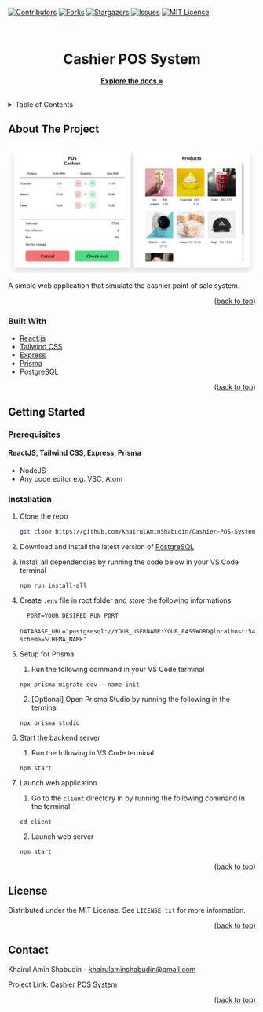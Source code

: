 <div id="top"></div>
<!--
*** Thanks for checking out the Best-README-Template. If you have a suggestion
*** that would make this better, please fork the repo and create a pull request
*** or simply open an issue with the tag "enhancement".
*** Don't forget to give the project a star!
*** Thanks again! Now go create something AMAZING! :D
-->



<!-- PROJECT SHIELDS -->
<!--
*** I'm using markdown "reference style" links for readability.
*** Reference links are enclosed in brackets [ ] instead of parentheses ( ).
*** See the bottom of this document for the declaration of the reference variables
*** for contributors-url, forks-url, etc. This is an optional, concise syntax you may use.
*** https://www.markdownguide.org/basic-syntax/#reference-style-links
-->
[![Contributors][contributors-shield]][contributors-url]
[![Forks][forks-shield]][forks-url]
[![Stargazers][stars-shield]][stars-url]
[![Issues][issues-shield]][issues-url]
[![MIT License][license-shield]][license-url]



<!-- PROJECT LOGO -->
<br />
<div align="center">
  
  <h1>Cashier POS System</h1>
  <p align="center">
    <a href="https://github.com/KhairulAminShabudin/Cashier-POS-System"><strong>Explore the docs »</strong></a>
    <br />
    <br />
      </p>
</div>



<!-- TABLE OF CONTENTS -->
<details>
  <summary>Table of Contents</summary>
  <ol>
    <li>
      <a href="#about-the-project">About The Project</a>
      <ul>
        <li><a href="#built-with">Built With</a></li>
      </ul>
    </li>
    <li>
      <a href="#getting-started">Getting Started</a>
      <ul>
        <li><a href="#prerequisites">Prerequisites</a></li>
        <li><a href="#installation">Installation</a></li>
      </ul>
    </li>
    <li><a href="#license">License</a></li>
    <li><a href="#contact">Contact</a></li>
  </ol>
</details>



<!-- ABOUT THE PROJECT -->
## About The Project

[![Product Name Screen Shot][product-screenshot]](https://github.com/KhairulAminShabudin/Cashier-POS-System)


A simple web application that simulate the cashier point of sale system.

<p align="right">(<a href="#top">back to top</a>)</p>



### Built With

* [React.js](https://reactjs.org/)
* [Tailwind CSS](https://tailwindcss.com/)
* [Express](https://expressjs.com/)
* [Prisma](https://www.prisma.io/)
* [PostgreSQL](https://www.postgresql.org/)


<p align="right">(<a href="#top">back to top</a>)</p>



<!-- GETTING STARTED -->
## Getting Started



### Prerequisites


#### ReactJS, Tailwind CSS, Express, Prisma

- NodeJS
- Any code editor e.g. VSC, Atom


### Installation

1. Clone the repo
   ```sh
   git clone https://github.com/KhairulAminShabudin/Cashier-POS-System
   ```
2. Download and Install the latest version of [PostgreSQL](https://www.postgresql.org/download/)
3. Install all dependencies by running the code below in your VS Code terminal
   ```node
   npm run install-all
   ```
4. Create `.env` file in root folder and store the following informations
   ```Js
	 PORT=YOUR DESIRED RUN PORT
    
   DATABASE_URL="postgresql://YOUR_USERNAME:YOUR_PASSWORD@localhost:5432/DATABASE_NAME?schema=SCHEMA_NAME"
   ```
5. Setup for Prisma
   1. Run the following command in your VS Code terminal
   ```node
   npx prisma migrate dev --name init
   ```
   2. [Optional] Open Prisma Studio by running the following in the terminal
   ```node
   npx prisma studio
   ```
6. Start the backend server
   1. Run the following in VS Code terminal
   
   ```node
   npm start
   ```

7. Launch web application
   1. Go to the `client` directory in by running the following command in the terminal:
   ```node
   cd client
   ``` 
   2. Launch web server
   ```node
   npm start
   ```

<p align="right">(<a href="#top">back to top</a>)</p>


<!-- LICENSE -->
## License

Distributed under the MIT License. See `LICENSE.txt` for more information.

<p align="right">(<a href="#top">back to top</a>)</p>



<!-- CONTACT -->
## Contact

Khairul Amin Shabudin - khairulaminshabudin@gmail.com

Project Link: [Cashier POS System](https://github.com/KhairulAminShabudin/Cashier-POS-System)

<p align="right">(<a href="#top">back to top</a>)</p>




<!-- MARKDOWN LINKS & IMAGES -->
<!-- https://www.markdownguide.org/basic-syntax/#reference-style-links -->
[contributors-shield]: https://img.shields.io/github/contributors/KhairulAminShabudin/Cashier-POS-System.svg?style=for-the-badge
[contributors-url]: https://github.com/KhairulAminShabudin/Cashier-POS-System/graphs/contributors
[forks-shield]: https://img.shields.io/github/forks/KhairulAminShabudin/Cashier-POS-System.svg?style=for-the-badge
[forks-url]: https://github.com/KhairulAminShabudin/Cashier-POS-System/network/members
[stars-shield]: https://img.shields.io/github/stars/KhairulAminShabudin/Cashier-POS-System.svg?style=for-the-badge
[stars-url]: https://github.com/KhairulAminShabudin/Cashier-POS-System/stargazers
[issues-shield]: https://img.shields.io/github/issues/KhairulAminShabudin/Cashier-POS-System.svg?style=for-the-badge
[issues-url]: https://github.com/KhairulAminShabudin/Cashier-POS-System/issues
[license-shield]: https://img.shields.io/github/license/KhairulAminShabudin/Cashier-POS-System.svg?style=for-the-badge
[license-url]: https://github.com/KhairulAminShabudin/Cashier-POS-System/blob/master/LICENSE
[product-screenshot]: client/public/screenshot.jpg
